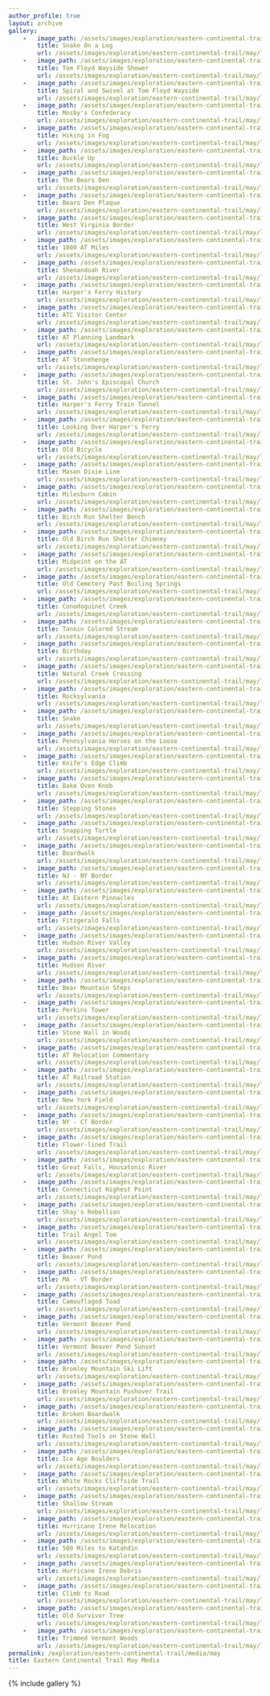 ```yaml
---
author_profile: true
layout: archive
gallery:
    -   image_path: /assets/images/exploration/eastern-continental-trail/may/small/1-1.jpg
        title: Snake On a Log
        url: /assets/images/exploration/eastern-continental-trail/may/large/1-1.jpg
    -   image_path: /assets/images/exploration/eastern-continental-trail/may/small/1-2.jpg
        title: Tom Floyd Wayside Shower
        url: /assets/images/exploration/eastern-continental-trail/may/large/1-2.jpg
    -   image_path: /assets/images/exploration/eastern-continental-trail/may/small/1-3.jpg
        title: Spiral and Swivel at Tom Floyd Wayside
        url: /assets/images/exploration/eastern-continental-trail/may/large/1-3.jpg
    -   image_path: /assets/images/exploration/eastern-continental-trail/may/small/1-4.jpg
        title: Mosby's Confederacy
        url: /assets/images/exploration/eastern-continental-trail/may/large/1-4.jpg
    -   image_path: /assets/images/exploration/eastern-continental-trail/may/small/3-1.jpg
        title: Hiking in Fog
        url: /assets/images/exploration/eastern-continental-trail/may/large/3-1.jpg
    -   image_path: /assets/images/exploration/eastern-continental-trail/may/small/3-2.jpg
        title: Buckle Up
        url: /assets/images/exploration/eastern-continental-trail/may/large/3-2.jpg
    -   image_path: /assets/images/exploration/eastern-continental-trail/may/small/3-3.jpg
        title: The Bears Den
        url: /assets/images/exploration/eastern-continental-trail/may/large/3-3.jpg
    -   image_path: /assets/images/exploration/eastern-continental-trail/may/small/3-4.jpg
        title: Bears Den Plaque
        url: /assets/images/exploration/eastern-continental-trail/may/large/3-4.jpg
    -   image_path: /assets/images/exploration/eastern-continental-trail/may/small/3-5.jpg
        title: West Virginia Border
        url: /assets/images/exploration/eastern-continental-trail/may/large/3-5.jpg
    -   image_path: /assets/images/exploration/eastern-continental-trail/may/small/3-6.jpg
        title: 1000 AT Miles
        url: /assets/images/exploration/eastern-continental-trail/may/large/3-6.jpg
    -   image_path: /assets/images/exploration/eastern-continental-trail/may/small/4-1.jpg
        title: Shenandoah River
        url: /assets/images/exploration/eastern-continental-trail/may/large/4-1.jpg
    -   image_path: /assets/images/exploration/eastern-continental-trail/may/small/4-2.jpg
        title: Harper's Ferry History
        url: /assets/images/exploration/eastern-continental-trail/may/large/4-2.jpg
    -   image_path: /assets/images/exploration/eastern-continental-trail/may/small/4-3.jpg
        title: ATC Visitor Center
        url: /assets/images/exploration/eastern-continental-trail/may/large/4-3.jpg
    -   image_path: /assets/images/exploration/eastern-continental-trail/may/small/4-4.jpg
        title: AT Planning Landmark
        url: /assets/images/exploration/eastern-continental-trail/may/large/4-4.jpg
    -   image_path: /assets/images/exploration/eastern-continental-trail/may/small/4-5.jpg
        title: AT Stonehenge
        url: /assets/images/exploration/eastern-continental-trail/may/large/4-5.jpg
    -   image_path: /assets/images/exploration/eastern-continental-trail/may/small/4-6.jpg
        title: St. John's Episcopal Church
        url: /assets/images/exploration/eastern-continental-trail/may/large/4-6.jpg
    -   image_path: /assets/images/exploration/eastern-continental-trail/may/small/4-7.jpg
        title: Harper's Ferry Train Tunnel
        url: /assets/images/exploration/eastern-continental-trail/may/large/4-7.jpg
    -   image_path: /assets/images/exploration/eastern-continental-trail/may/small/4-8.jpg
        title: Looking Over Harper's Ferry
        url: /assets/images/exploration/eastern-continental-trail/may/large/4-8.jpg
    -   image_path: /assets/images/exploration/eastern-continental-trail/may/small/5-1.jpg
        title: Old Bicycle
        url: /assets/images/exploration/eastern-continental-trail/may/large/5-1.jpg
    -   image_path: /assets/images/exploration/eastern-continental-trail/may/small/5-2.jpg
        title: Mason Dixie Line
        url: /assets/images/exploration/eastern-continental-trail/may/large/5-2.jpg
    -   image_path: /assets/images/exploration/eastern-continental-trail/may/small/6-1.jpg
        title: Milesburn Cabin
        url: /assets/images/exploration/eastern-continental-trail/may/large/6-1.jpg
    -   image_path: /assets/images/exploration/eastern-continental-trail/may/small/6-2.jpg
        title: Birch Run Shelter Bench
        url: /assets/images/exploration/eastern-continental-trail/may/large/6-2.jpg
    -   image_path: /assets/images/exploration/eastern-continental-trail/may/small/6-3.jpg
        title: Old Birch Run Shelter Chimney
        url: /assets/images/exploration/eastern-continental-trail/may/large/6-3.jpg
    -   image_path: /assets/images/exploration/eastern-continental-trail/may/small/6-4.jpg
        title: Midpoint on the AT
        url: /assets/images/exploration/eastern-continental-trail/may/large/6-4.jpg
    -   image_path: /assets/images/exploration/eastern-continental-trail/may/small/7-1.jpg
        title: Old Cemetery Past Boiling Springs
        url: /assets/images/exploration/eastern-continental-trail/may/large/7-1.jpg
    -   image_path: /assets/images/exploration/eastern-continental-trail/may/small/7-2.jpg
        title: Conodoguinet Creek
        url: /assets/images/exploration/eastern-continental-trail/may/large/7-2.jpg
    -   image_path: /assets/images/exploration/eastern-continental-trail/may/small/9-1.jpg
        title: Tannin Colored Stream
        url: /assets/images/exploration/eastern-continental-trail/may/large/9-1.jpg
    -   image_path: /assets/images/exploration/eastern-continental-trail/may/small/9-2.jpg
        title: Birthday
        url: /assets/images/exploration/eastern-continental-trail/may/large/9-2.jpg
    -   image_path: /assets/images/exploration/eastern-continental-trail/may/small/10-1.jpg
        title: Natural Creek Crossing
        url: /assets/images/exploration/eastern-continental-trail/may/large/10-1.jpg
    -   image_path: /assets/images/exploration/eastern-continental-trail/may/small/10-2.jpg
        title: Rocksylvania
        url: /assets/images/exploration/eastern-continental-trail/may/large/10-2.jpg
    -   image_path: /assets/images/exploration/eastern-continental-trail/may/small/10-3.jpg
        title: Snake
        url: /assets/images/exploration/eastern-continental-trail/may/large/10-3.jpg
    -   image_path: /assets/images/exploration/eastern-continental-trail/may/small/11-1.jpg
        title: Pennsylvania Horses on the Loose
        url: /assets/images/exploration/eastern-continental-trail/may/large/11-1.jpg
    -   image_path: /assets/images/exploration/eastern-continental-trail/may/small/12-1.jpg
        title: Knife's Edge Climb
        url: /assets/images/exploration/eastern-continental-trail/may/large/12-1.jpg
    -   image_path: /assets/images/exploration/eastern-continental-trail/may/small/12-2.jpg
        title: Bake Oven Knob
        url: /assets/images/exploration/eastern-continental-trail/may/large/12-2.jpg
    -   image_path: /assets/images/exploration/eastern-continental-trail/may/small/15-1.jpg
        title: Stepping Stones
        url: /assets/images/exploration/eastern-continental-trail/may/large/15-1.jpg
    -   image_path: /assets/images/exploration/eastern-continental-trail/may/small/16-1.jpg
        title: Snapping Turtle
        url: /assets/images/exploration/eastern-continental-trail/may/large/16-1.jpg
    -   image_path: /assets/images/exploration/eastern-continental-trail/may/small/16-2.jpg
        title: Boardwalk
        url: /assets/images/exploration/eastern-continental-trail/may/large/16-2.jpg
    -   image_path: /assets/images/exploration/eastern-continental-trail/may/small/16-3.jpg
        title: NJ - NY Border
        url: /assets/images/exploration/eastern-continental-trail/may/large/16-3.jpg
    -   image_path: /assets/images/exploration/eastern-continental-trail/may/small/16-4.jpg
        title: At Eastern Pinnacles
        url: /assets/images/exploration/eastern-continental-trail/may/large/16-4.jpg
    -   image_path: /assets/images/exploration/eastern-continental-trail/may/small/17-1.jpg
        title: Fitzgerald Falls
        url: /assets/images/exploration/eastern-continental-trail/may/large/17-1.jpg
    -   image_path: /assets/images/exploration/eastern-continental-trail/may/small/17-2.jpg
        title: Hudson River Valley
        url: /assets/images/exploration/eastern-continental-trail/may/large/17-2.jpg
    -   image_path: /assets/images/exploration/eastern-continental-trail/may/small/17-3.jpg
        title: Hudson River
        url: /assets/images/exploration/eastern-continental-trail/may/large/17-3.jpg
    -   image_path: /assets/images/exploration/eastern-continental-trail/may/small/17-4.jpg
        title: Bear Mountain Steps
        url: /assets/images/exploration/eastern-continental-trail/may/large/17-4.jpg
    -   image_path: /assets/images/exploration/eastern-continental-trail/may/small/17-5.jpg
        title: Perkins Tower
        url: /assets/images/exploration/eastern-continental-trail/may/large/17-5.jpg
    -   image_path: /assets/images/exploration/eastern-continental-trail/may/small/18-1.jpg
        title: Stone Wall in Woods
        url: /assets/images/exploration/eastern-continental-trail/may/large/18-1.jpg
    -   image_path: /assets/images/exploration/eastern-continental-trail/may/small/18-2.jpg
        title: AT Relocation Commentary
        url: /assets/images/exploration/eastern-continental-trail/may/large/18-2.jpg
    -   image_path: /assets/images/exploration/eastern-continental-trail/may/small/19-1.jpg
        title: AT Railroad Station
        url: /assets/images/exploration/eastern-continental-trail/may/large/19-1.jpg
    -   image_path: /assets/images/exploration/eastern-continental-trail/may/small/19-2.jpg
        title: New York Field
        url: /assets/images/exploration/eastern-continental-trail/may/large/19-2.jpg
    -   image_path: /assets/images/exploration/eastern-continental-trail/may/small/19-3.jpg
        title: NY - CT Border
        url: /assets/images/exploration/eastern-continental-trail/may/large/19-3.jpg
    -   image_path: /assets/images/exploration/eastern-continental-trail/may/small/20-1.jpg
        title: Flower-lined Trail
        url: /assets/images/exploration/eastern-continental-trail/may/large/20-1.jpg
    -   image_path: /assets/images/exploration/eastern-continental-trail/may/small/20-2.jpg
        title: Great Falls, Housatonic River
        url: /assets/images/exploration/eastern-continental-trail/may/large/20-2.jpg
    -   image_path: /assets/images/exploration/eastern-continental-trail/may/small/21-1.jpg
        title: Connecticut Highest Point
        url: /assets/images/exploration/eastern-continental-trail/may/large/21-1.jpg
    -   image_path: /assets/images/exploration/eastern-continental-trail/may/small/21-2.jpg
        title: Shay's Rebellion
        url: /assets/images/exploration/eastern-continental-trail/may/large/21-2.jpg
    -   image_path: /assets/images/exploration/eastern-continental-trail/may/small/26-1.jpg
        title: Trail Angel Tom
        url: /assets/images/exploration/eastern-continental-trail/may/large/26-1.jpg
    -   image_path: /assets/images/exploration/eastern-continental-trail/may/small/26-2.jpg
        title: Beaver Pond
        url: /assets/images/exploration/eastern-continental-trail/may/large/26-2.jpg
    -   image_path: /assets/images/exploration/eastern-continental-trail/may/small/26-3.jpg
        title: MA - VT Border
        url: /assets/images/exploration/eastern-continental-trail/may/large/26-3.jpg
    -   image_path: /assets/images/exploration/eastern-continental-trail/may/small/27-1.jpg
        title: Camouflaged Toad
        url: /assets/images/exploration/eastern-continental-trail/may/large/27-1.jpg
    -   image_path: /assets/images/exploration/eastern-continental-trail/may/small/27-2.jpg
        title: Vermont Beaver Pond
        url: /assets/images/exploration/eastern-continental-trail/may/large/27-2.jpg
    -   image_path: /assets/images/exploration/eastern-continental-trail/may/small/27-3.jpg
        title: Vermont Beaver Pond Sunset
        url: /assets/images/exploration/eastern-continental-trail/may/large/27-3.jpg
    -   image_path: /assets/images/exploration/eastern-continental-trail/may/small/28-1.jpg
        title: Bromley Mountain Ski Lift
        url: /assets/images/exploration/eastern-continental-trail/may/large/28-1.jpg
    -   image_path: /assets/images/exploration/eastern-continental-trail/may/small/28-2.jpg
        title: Bromley Mountain Pushover Trail
        url: /assets/images/exploration/eastern-continental-trail/may/large/28-2.jpg
    -   image_path: /assets/images/exploration/eastern-continental-trail/may/small/29-1.jpg
        title: Broken Boardwalk
        url: /assets/images/exploration/eastern-continental-trail/may/large/29-1.jpg
    -   image_path: /assets/images/exploration/eastern-continental-trail/may/small/29-2.jpg
        title: Rusted Tools on Stone Wall
        url: /assets/images/exploration/eastern-continental-trail/may/large/29-2.jpg
    -   image_path: /assets/images/exploration/eastern-continental-trail/may/small/29-3.jpg
        title: Ice Age Boulders
        url: /assets/images/exploration/eastern-continental-trail/may/large/29-3.jpg
    -   image_path: /assets/images/exploration/eastern-continental-trail/may/small/29-4.jpg
        title: White Rocks Cliffside Trail
        url: /assets/images/exploration/eastern-continental-trail/may/large/29-4.jpg
    -   image_path: /assets/images/exploration/eastern-continental-trail/may/small/29-5.jpg
        title: Shallow Stream
        url: /assets/images/exploration/eastern-continental-trail/may/large/29-5.jpg
    -   image_path: /assets/images/exploration/eastern-continental-trail/may/small/30-1.jpg
        title: Hurricane Irene Relocation
        url: /assets/images/exploration/eastern-continental-trail/may/large/30-1.jpg
    -   image_path: /assets/images/exploration/eastern-continental-trail/may/small/30-2.jpg
        title: 500 Miles to Katahdin
        url: /assets/images/exploration/eastern-continental-trail/may/large/30-2.jpg
    -   image_path: /assets/images/exploration/eastern-continental-trail/may/small/30-3.jpg
        title: Hurricane Irene Debris
        url: /assets/images/exploration/eastern-continental-trail/may/large/30-3.jpg
    -   image_path: /assets/images/exploration/eastern-continental-trail/may/small/31-1.jpg
        title: Climb to Road
        url: /assets/images/exploration/eastern-continental-trail/may/large/31-1.jpg
    -   image_path: /assets/images/exploration/eastern-continental-trail/may/small/31-2.jpg
        title: Old Survivor Tree
        url: /assets/images/exploration/eastern-continental-trail/may/large/31-2.jpg
    -   image_path: /assets/images/exploration/eastern-continental-trail/may/small/31-3.jpg
        title: Trimmed Vermont Woods
        url: /assets/images/exploration/eastern-continental-trail/may/large/31-3.jpg
permalink: /exploration/eastern-continental-trail/media/may
title: Eastern Continental Trail May Media
---
```

<style type="text/css" rel="stylesheet">
@media (min-width: 37.5em) {
    figure img {
        height: 8em;
        object-fit: cover
    }
}
</style>
{% include gallery %}
